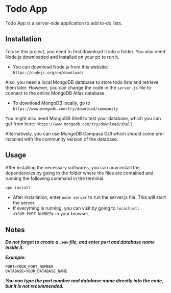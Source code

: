 # Todo App

Todo App is a server-side application to add to-do lists.

## Installation

To use this project, you need to first download it into a folder. You also need Node.js downloaded and installed on your pc to run it.

- You can download Node.js from this website: `https://nodejs.org/en/download/`

Also, you need a local MongoDB database to store todo lists and retrieve them later. However, you can change the code in the `server.js` file to connect to the online MongoDB Atlas database.

- To download MongoDB locally, go to `https://www.mongodb.com/try/download/community`

You might also need MongoDB Shell to test your database, which you can get from here: `https://www.mongodb.com/try/download/shell`.

Alternatively, you can use MongoDB Compass GUI which should come pre-installed with the community version of the database.


## Usage

After installing the necessary softwares, you can now install the dependencies by going to the folder where the files are contained and running the following command in the terminal.

```powershell
npm install
```
- After installation, enter `node server` to run the server.js file. This will start the server.
- If everything is running, you can visit by going to  `localhost:<YOUR_PORT_NUMBER>` in your browser.

## Notes

***Do not forget to create a `.env` file, and enter port and database name inside it.*** 

***Example:***

```
PORT=YOUR_PORT_NUMBER
DATABASE=YOUR_DATABASE_NAME
```

***You can type the port number and database name directly into the code, but it is not recommended.***

